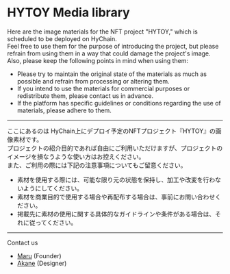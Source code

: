 # HYTOY Media library

Here are the image materials for the NFT project "HYTOY," which is scheduled to be deployed on HyChain.  
Feel free to use them for the purpose of introducing the project, but please refrain from using them in a way that could damage the project's image.  
Also, please keep the following points in mind when using them:

* Please try to maintain the original state of the materials as much as possible and refrain from processing or altering them.
* If you intend to use the materials for commercial purposes or redistribute them, please contact us in advance.
* If the platform has specific guidelines or conditions regarding the use of materials, please adhere to them.

---

ここにあるのは HyChain上にデプロイ予定のNFTプロジェクト『HYTOY』の画像素材です。  
プロジェクトの紹介目的であれば自由にご利用いただけますが、プロジェクトのイメージを損なうような使い方はお控えください。  
また、ご利用の際には下記の注意事項についてもご留意ください。

* 素材を使用する際には、可能な限り元の状態を保持し、加工や改変を行わないようにしてください。
* 素材を商業目的で使用する場合や再配布する場合は、事前にお問い合わせください。
* 掲載先に素材の使用に関する具体的なガイドラインや条件がある場合は、それに従ってください。

--- 

Contact us
* [Maru](https://twitter.com/Maruwan0japan) (Founder)
* [Akane](https://twitter.com/akanexinfo) (Designer)
